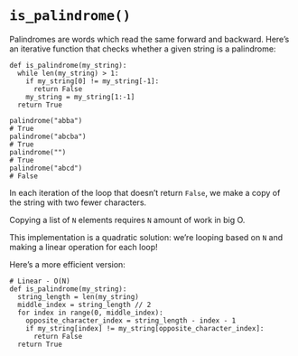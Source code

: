 # `is_palindrome()`
Palindromes are words which read the same forward and backward. Here’s an iterative function that checks whether a given string is a palindrome:
```
def is_palindrome(my_string):
  while len(my_string) > 1:
    if my_string[0] != my_string[-1]:
      return False
    my_string = my_string[1:-1]
  return True 
 
palindrome("abba")
# True
palindrome("abcba")
# True
palindrome("")
# True
palindrome("abcd")
# False
```
In each iteration of the loop that doesn’t return `False`, we make a copy of the string with two fewer characters.

Copying a list of `N` elements requires `N` amount of work in big O.

This implementation is a quadratic solution: we’re looping based on `N` and making a linear operation for each loop!

Here’s a more efficient version:
```
# Linear - O(N)
def is_palindrome(my_string):
  string_length = len(my_string)
  middle_index = string_length // 2
  for index in range(0, middle_index):
    opposite_character_index = string_length - index - 1
    if my_string[index] != my_string[opposite_character_index]:
      return False  
  return True
``` 
 
